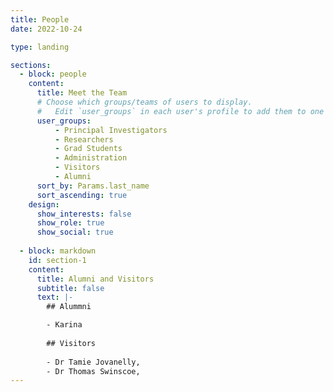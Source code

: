 ```yaml
---
title: People
date: 2022-10-24

type: landing

sections:
  - block: people
    content:
      title: Meet the Team
      # Choose which groups/teams of users to display.
      #   Edit `user_groups` in each user's profile to add them to one or more of these groups.
      user_groups:
          - Principal Investigators
          - Researchers
          - Grad Students
          - Administration
          - Visitors
          - Alumni
      sort_by: Params.last_name
      sort_ascending: true
    design:
      show_interests: false
      show_role: true
      show_social: true
      
  - block: markdown
    id: section-1
    content:
      title: Alumni and Visitors
      subtitle: false
      text: |-
        ## Alummni

        - Karina
        
        ## Visitors
        
        - Dr Tamie Jovanelly, 
        - Dr Thomas Swinscoe, 
---
```

